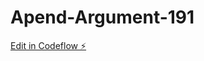 # Apend-Argument-191

[Edit in Codeflow ⚡️](https://stackblitz.com/~/github.com/CameronStAmant/Apend-Argument-191)